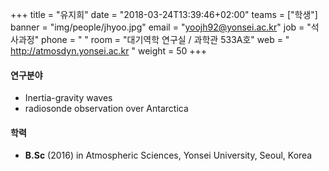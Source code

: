 +++
title = "유지희"
date = "2018-03-24T13:39:46+02:00"
teams = ["학생"]
banner = "img/people/jhyoo.jpg"
email = "yoojh92@yonsei.ac.kr"
job = "석사과정"
phone = " "
room = "대기역학 연구실 / 과학관 533A호"
web = " http://atmosdyn.yonsei.ac.kr "
weight = 50
+++

#### 연구분야
+ Inertia-gravity waves
+ radiosonde observation over Antarctica

#### 학력
+ **B.Sc** (2016) in Atmospheric Sciences, Yonsei University, Seoul, Korea
